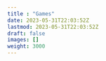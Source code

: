 ```yaml
---
title : "Games"
date: 2023-05-31T22:03:52Z
lastmod: 2023-05-31T22:03:52Z
draft: false
images: []
weight: 3000
---
```

